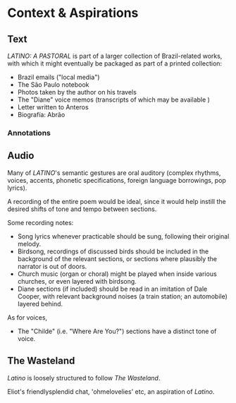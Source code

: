 # Context & Aspirations

## Text

_LATINO: A PASTORAL_ is part of a larger collection of Brazil-related works, with which it might eventually be packaged as part of a printed collection:

- Brazil emails ("local media")
- The São Paulo notebook
- Photos taken by the author on his travels
- The "Diane" voice memos (transcripts of which may be available )
- Letter written to Anteros
- Biografía: Abrão

### Annotations

<!-- Hard-to-resolve comments (a finished version of?) are kept in body/gitrepo... Obvious calls are kept but for the tougher call a record of indeterminacy/contingency alternate paths is kept -->

## Audio

Many of _LATINO_'s semantic gestures are oral auditory (complex rhythms, voices, accents, phonetic specifications, foreign language borrowings, pop lyrics).

A recording of the entire poem would be ideal, since it would help instill the desired shifts of tone and tempo between sections.

Some recording notes:

- Song lyrics whenever practicable should be sung, following their original melody.
- Birdsong, recordings of discussed birds should be included in the background of the relevant sections, or sections where plausibly the narrator is out of doors.
- Church music (organ or choral) might be played when inside various churches, or even layered with birdsong.
- Diane sections (if included) should be read in an imitation of Dale Cooper, with relevant background noises (a train station; an automobile) layered behind.

As for voices,

- The "Childe" (i.e. "Where Are You?") sections have a distinct tone of voice.

## The Wasteland

_Latino_ is loosely structured to follow _The Wasteland_.

Eliot's friendlysplendid chat, 'ohmelovelies' etc, an aspiration of _Latino_.

